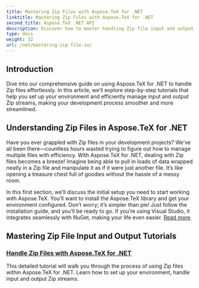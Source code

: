 ```yaml
---
title: Mastering Zip Files with Aspose.TeX for .NET
linktitle: Mastering Zip Files with Aspose.TeX for .NET
second_title: Aspose.TeX .NET API
description: Discover how to master handling Zip file input and output with Aspose.TeX for .NET. Follow step-by-step tutorials to streamline your workflow efficiently.
type: docs
weight: 32
url: /net/mastering-zip-file-io/
---
```

## Introduction

Dive into our comprehensive guide on using Aspose.TeX for .NET to handle Zip files effortlessly. In this article, we’ll explore step-by-step tutorials that help you set up your environment and efficiently manage input and output Zip streams, making your development process smoother and more streamlined.

## Understanding Zip Files in Aspose.TeX for .NET

Have you ever grappled with Zip files in your development projects? We’ve all been there—countless hours wasted trying to figure out how to manage multiple files with efficiency. With Aspose.TeX for .NET, dealing with Zip files becomes a breeze! Imagine being able to pull in loads of data wrapped neatly in a Zip file and manipulate it as if it were just another file. It’s like opening a treasure chest full of goodies without the hassle of a messy room.

In this first section, we’ll discuss the initial setup you need to start working with Aspose.TeX. You’ll want to install the Aspose.TeX library and get your environment configured. Don’t worry; it’s simpler than pie! Just follow the installation guide, and you’ll be ready to go. If you’re using Visual Studio, it integrates seamlessly with NuGet, making your life even easier. [Read more](./handle-zip-files/).

## Mastering Zip File Input and Output Tutorials
### [Handle Zip Files with Aspose.TeX for .NET](./handle-zip-files/)
This detailed tutorial will walk you through the process of using Zip files within Aspose.TeX for .NET. Learn how to set up your environment, handle input and output Zip streams.